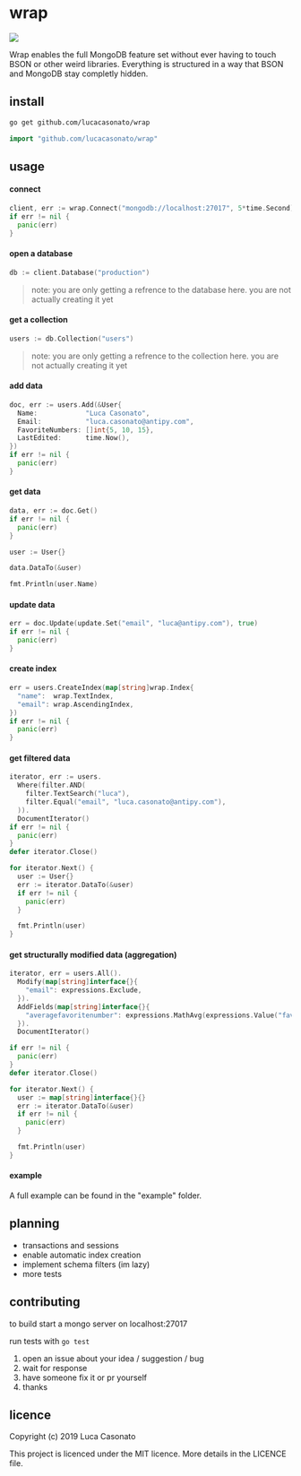 # wrap

[![](https://godoc.org/github.com/nathany/looper?status.svg)](https://godoc.org/github.com/lucacasonato/wrap)

Wrap enables the full MongoDB feature set without ever having to touch BSON or other weird libraries. Everything is structured in a way that BSON and MongoDB stay completly hidden.

## install

```bash
go get github.com/lucacasonato/wrap
```

```go
import "github.com/lucacasonato/wrap"
```

## usage

#### connect

```go
client, err := wrap.Connect("mongodb://localhost:27017", 5*time.Second)
if err != nil {
  panic(err)
}
```

#### open a database

```go
db := client.Database("production")
```

> note: you are only getting a refrence to the database here. you are not actually creating it yet

#### get a collection

```go
users := db.Collection("users")
```

> note: you are only getting a refrence to the collection here. you are not actually creating it yet

#### add data

```go
doc, err := users.Add(&User{
  Name:            "Luca Casonato",
  Email:           "luca.casonato@antipy.com",
  FavoriteNumbers: []int{5, 10, 15},
  LastEdited:      time.Now(),
})
if err != nil {
  panic(err)
}
```

#### get data

```go
data, err := doc.Get()
if err != nil {
  panic(err)
}

user := User{}

data.DataTo(&user)

fmt.Println(user.Name)
```

#### update data

```go
err = doc.Update(update.Set("email", "luca@antipy.com"), true)
if err != nil {
  panic(err)
}
```

#### create index

```go
err = users.CreateIndex(map[string]wrap.Index{
  "name":  wrap.TextIndex,
  "email": wrap.AscendingIndex,
})
if err != nil {
  panic(err)
}
```

#### get filtered data

```go
iterator, err := users.
  Where(filter.AND(
    filter.TextSearch("luca"),
    filter.Equal("email", "luca.casonato@antipy.com"),
  )).
  DocumentIterator()
if err != nil {
  panic(err)
}
defer iterator.Close()

for iterator.Next() {
  user := User{}
  err := iterator.DataTo(&user)
  if err != nil {
    panic(err)
  }

  fmt.Println(user)
}
```

#### get structurally modified data (aggregation)

```go
iterator, err = users.All().
  Modify(map[string]interface{}{
    "email": expressions.Exclude,
  }).
  AddFields(map[string]interface{}{
    "averagefavoritenumber": expressions.MathAvg(expressions.Value("favoritenumbers")),
  }).
  DocumentIterator()

if err != nil {
  panic(err)
}
defer iterator.Close()

for iterator.Next() {
  user := map[string]interface{}{}
  err := iterator.DataTo(&user)
  if err != nil {
    panic(err)
  }

  fmt.Println(user)
}
```

#### example

A full example can be found in the "example" folder.

## planning

- transactions and sessions
- enable automatic index creation
- implement schema filters (im lazy)
- more tests

## contributing

to build start a mongo server on localhost:27017

run tests with `go test`

1. open an issue about your idea / suggestion / bug
2. wait for response
3. have someone fix it or pr yourself
4. thanks

## licence

Copyright (c) 2019 Luca Casonato

This project is licenced under the MIT licence. More details in the LICENCE file.
